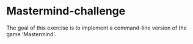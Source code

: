 # Mastermind-challenge
The goal of this exercise is to implement a command-line version of the game ‘Mastermind’.
